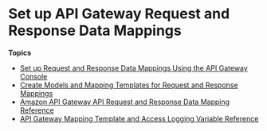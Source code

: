 # Set up API Gateway Request and Response Data Mappings<a name="mappings"></a>

**Topics**
+ [Set up Request and Response Data Mappings Using the API Gateway Console](how-to-method-settings-execution-console.md)
+ [Create Models and Mapping Templates for Request and Response Mappings](models-mappings.md)
+ [Amazon API Gateway API Request and Response Data Mapping Reference](request-response-data-mappings.md)
+ [API Gateway Mapping Template and Access Logging Variable Reference](api-gateway-mapping-template-reference.md)